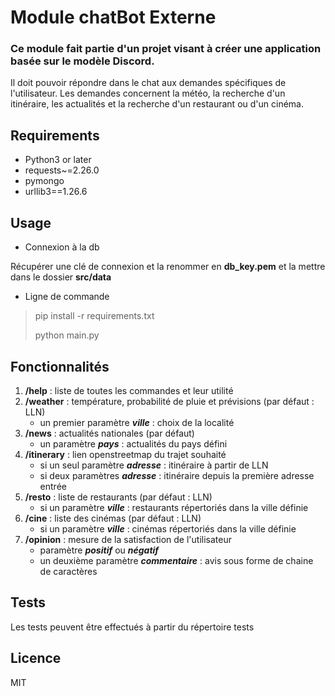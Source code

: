# Module chatBot Externe 
### Ce module fait partie d'un projet visant à créer une application basée sur le modèle Discord.

Il doit pouvoir répondre dans le chat aux demandes spécifiques de l'utilisateur.
Les demandes concernent la météo, la recherche d'un itinéraire, les actualités et la recherche d'un restaurant ou d'un cinéma.
## Requirements
- Python3 or later
- requests~=2.26.0
- pymongo
- urllib3==1.26.6

## Usage


- Connexion à la db

Récupérer une clé de connexion et la renommer en **db_key.pem** et la mettre dans le dossier **src/data**

- Ligne de commande
> pip install -r requirements.txt
> 
>python main.py


## Fonctionnalités
1. **/help** : liste de toutes les commandes et leur utilité
2. **/weather** : température, probabilité de pluie et prévisions (par défaut : LLN)
   * un premier paramètre ***ville*** : choix de la localité
3. **/news** : actualités nationales (par défaut)
   * un paramètre ***pays*** : actualités du pays défini
4. **/itinerary** : lien openstreetmap du trajet souhaité
   * si un seul paramètre ***adresse*** : itinéraire à partir de LLN
   * si deux paramètres ***adresse*** : itinéraire depuis la première adresse entrée
5. **/resto** : liste de restaurants (par défaut : LLN)
   * si un paramètre ***ville*** : restaurants répertoriés dans la ville définie
6. **/cine** : liste des cinémas (par défaut : LLN)
   * si un paramètre ***ville*** : cinémas répertoriés dans la ville définie
7. **/opinion** : mesure de la satisfaction de l'utilisateur
   * paramètre ***positif*** ou ***négatif*** 
   * un deuxième paramètre ***commentaire*** : avis sous forme de chaine de caractères

## Tests
Les tests peuvent être effectués à partir du répertoire tests

## Licence
MIT


